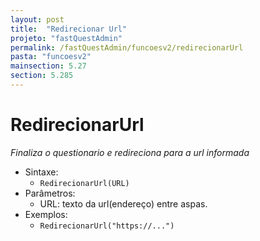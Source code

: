 ```yaml
---
layout: post
title:  "Redirecionar Url"
projeto: "fastQuestAdmin"
permalink: /fastQuestAdmin/funcoesv2/redirecionarUrl
pasta: "funcoesv2"
mainsection: 5.27
section: 5.285
---
```


# RedirecionarUrl
*Finaliza o questionario e redireciona para a url informada*

- Sintaxe:
  - `RedirecionarUrl(URL)`
- Parâmetros:
  - URL: texto da url(endereço) entre aspas.
- Exemplos:
  - `RedirecionarUrl("https://...")`
